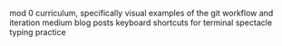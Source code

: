 mod 0 curriculum, specifically visual examples of the git workflow and iteration
medium blog posts
keyboard shortcuts for terminal
spectacle
typing practice
